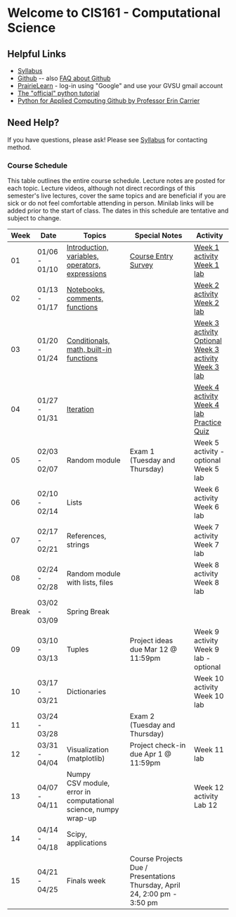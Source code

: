 # Welcome to CIS161 - Computational Science

## Helpful Links

* [Syllabus](syllabus.md)
* [Github](https://github.com/dujiaxin/CIS161-W25-GVSU) -- also [FAQ about Github](github-discussion-faq.md)
* [PrairieLearn](https://us.prairielearn.com/pl/course_instance/169375) - log-in
  using "Google" and use your GVSU gmail account
* [The "official" python tutorial](https://docs.python.org/3/tutorial/index.html)
* [Python for Applied Computing Github by Professor Erin Carrier](https://github.com/dujiaxin/python-for-applied-computing)


## Need Help?

If you have questions, please ask!  Please see [Syllabus](syllabus.md) for contacting method.

### Course Schedule

This table outlines the entire course schedule.  Lecture notes are
posted for each topic.  Lecture videos, although not direct recordings
of this semester's live lectures, cover the same topics and are beneficial
if you are sick or do not feel comfortable attending in person.
Minilab links will be added prior to the start of class.  The dates in this
schedule are tentative and subject to change.

| Week  | Date          | Topics                                        | Special Notes                          | Activity                          |
|-------|---------------|-----------------------------------------------|----------------------------------------|-----------------------------------|
| 01    | 01/06 - 01/10 | [Introduction, variables, operators, expressions](https://us.prairielearn.com/pl/course_instance/169375/instructor/assessment/2487993/) | [Course Entry Survey](https://docs.google.com/forms/d/e/1FAIpQLSfyzrvIjmTodrTNYqdB45xn5IsQAygHAJ1QGTRxTgQFgPFaYg/viewform?usp=sf_link)| [Week 1 activity](https://us.prairielearn.com/pl/course_instance/169375/instructor/assessment/2487954/) <br> [Week 1 lab](https://us.prairielearn.com/pl/course_instance/169375/instructor/assessment/2487968/)  |
| 02    | 01/13 - 01/17 | [Notebooks, comments, functions](https://us.prairielearn.com/pl/course_instance/169375/instructor/assessment/2487994/) |                                        | [Week 2 activity](https://us.prairielearn.com/pl/course_instance/169375/instructor/assessment/2487957/) <br> [Week 2 lab](https://us.prairielearn.com/pl/course_instance/169375/instructor/assessment/2487972/)  |
| 03    | 01/20 - 01/24 | [Conditionals, math, built-in functions](https://us.prairielearn.com/pl/course_instance/169375/instructor/assessment/2487995/questions)         |                                        | [Week 3 activity](https://us.prairielearn.com/pl/course_instance/169375/assessment/2487958) <br> [Optional Week 3 activity]() <br> [Week 3 lab](https://us.prairielearn.com/pl/course_instance/169375/assessment/2487973/) |
| 04    | 01/27 - 01/31 | [Iteration](https://us.prairielearn.com/pl/course_instance/169375/assessment_instance/9346498)|     | [Week 4 activity](https://us.prairielearn.com/pl/course_instance/169375/assessment_instance/9346507) <br> [Week 4 lab](https://us.prairielearn.com/pl/course_instance/169375/assessment/2487974/) <br> [Practice Quiz](https://us.prairielearn.com/pl/course_instance/169375/assessment/2487984/) |
| 05    | 02/03 - 02/07 | Random module                                  | Exam 1 (Tuesday and Thursday)         | Week 5 activity - optional <br> Week 5 lab |
| 06    | 02/10 - 02/14 | Lists                                          |                                        | Week 6 activity <br> Week 6 lab  |
| 07    | 02/17 - 02/21 | References, strings                            |                                        | Week 7 activity <br> Week 7 lab  |
| 08    | 02/24 - 02/28 | Random module with lists, files                |                                        | Week 8 activity <br> Week 8 lab  |
| Break | 03/02 - 03/09 | Spring Break                                   |                                        |                                   |
| 09    | 03/10 - 03/13 | Tuples                                         |   Project ideas due Mar 12 @ 11:59pm  | Week 9 activity <br> Week 9 lab  - optional|
| 10    | 03/17 - 03/21 | Dictionaries                                   |                                        | Week 10 activity <br> Week 10 lab |
| 11    | 03/24 - 03/28 |                      | Exam 2 (Tuesday and Thursday)         |                       |
| 12    | 03/31 - 04/04 | Visualization (matplotlib)                                    |     Project check-in due Apr 1 @ 11:59pm    | Week 11 lab      |
| 13    | 04/07 - 04/11 | Numpy <br> CSV module, error in computational science, numpy wrap-up      |                                 |        Week 12 activity <br> Lab 12|
| 14    | 04/14 - 04/18 | Scipy, applications                            |                                        |                                   |
| 15    | 04/21 - 04/25 | Finals week                                    | Course Projects Due / Presentations Thursday, April 24, 2:00 pm - 3:50 pm| |

